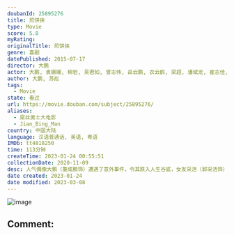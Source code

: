```yaml
---
doubanId: 25895276
title: 煎饼侠
type: Movie
score: 5.8
myRating: 
originalTitle: 煎饼侠
genre: 喜剧
datePublished: 2015-07-17
director: 大鹏
actor: 大鹏, 袁姗姗, 柳岩, 吴君如, 曾志伟, 岳云鹏, 衣云鹤, 梁超, 潘斌龙, 崔志佳, 乔杉, 郭采洁, 邓超, 尚格·云顿, 小沈阳, 宋小宝, 刘小光, 王小利, 陈思诚, 林更新, 陈羽凡, 胡海泉, 韩寒, 陈赫, 郑恺, 包贝尔, 郑伊健, 陈小春, 谢天华, 林晓峰, 崔可法, 孙浠伦, 王德顺, 沈驰, 冷碗碗, 郏莉莉, 李春嫒, 张朝阳, 刘子涛
author: 大鹏, 苏彪
tags:
  - Movie
state: 看过
url: https://movie.douban.com/subject/25895276/
aliases:
  - 屌丝男士大电影
  - Jian_Bing_Man
country: 中国大陆
language: 汉语普通话, 英语, 粤语
IMDb: tt4818250
time: 113分钟
createTime: 2023-01-24 00:55:51
collectionDate: 2020-11-09
desc: 人气偶像大鹏（董成鹏饰）遭遇了意外事件，令其跌入人生谷底，女友采洁（郭采洁饰）也离他而去，只剩助理董成龙（潘斌龙饰）和红颜知己柳岩（柳岩饰）对他不离不弃。大鹏草率签下电影合约，却因资金问题一筹...
date created: 2023-01-24
date modified: 2023-03-08
---
```


![image](p2253038483.jpg)

Comment:
---
